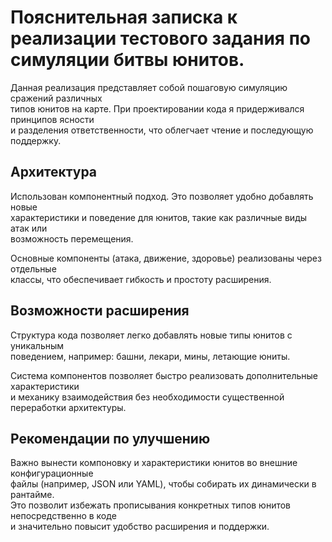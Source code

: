 # Пояснительная записка к реализации тестового задания по симуляции битвы юнитов.

Данная реализация представляет собой пошаговую симуляцию сражений различных  
типов юнитов на карте. При проектировании кода я придерживался принципов ясности  
и разделения ответственности, что облегчает чтение и последующую поддержку.  

## Архитектура

Использован компонентный подход. Это позволяет удобно добавлять новые  
характеристики и поведение для юнитов, такие как различные виды атак или  
возможность перемещения.

Основные компоненты (атака, движение, здоровье) реализованы через отдельные  
классы, что обеспечивает гибкость и простоту расширения.

## Возможности расширения

Структура кода позволяет легко добавлять новые типы юнитов с уникальным  
поведением, например: башни, лекари, мины, летающие юниты.

Система компонентов позволяет быстро реализовать дополнительные характеристики  
и механику взаимодействия без необходимости существенной переработки архитектуры.

## Рекомендации по улучшению

Важно вынести компоновку и характеристики юнитов во внешние конфигурационные  
файлы (например, JSON или YAML), чтобы собирать их динамически в рантайме.  
Это позволит избежать прописывания конкретных типов юнитов непосредственно в коде  
и значительно повысит удобство расширения и поддержки.
